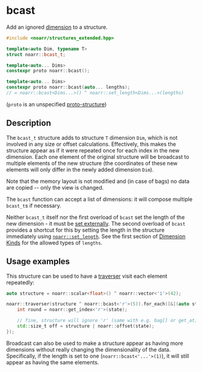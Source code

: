 # bcast

Add an ignored [dimension](../Glossary.md#dimension) to a structure.

```hpp
#include <noarr/structures_extended.hpp>

template<auto Dim, typename T>
struct noarr::bcast_t;

template<auto... Dims>
constexpr proto noarr::bcast();

template<auto... Dims>
constexpr proto noarr::bcast(auto... lengths);
// = noarr::bcast<Dims...>() ^ noarr::set_length<Dims...>(lengths)
```

(`proto` is an unspecified [proto-structure](../Glossary.md#proto-structure))


## Description

The `bcast_t` structure adds to structure `T` dimension `Dim`, which is not involved in any size or offset calculations.
Effectively, this makes the structure appear as if it were repeated once for each index in the new dimension.
Each one element of the original structure will be broadcast to multiple elements of the new structure
(the coordinates of these new elements will only differ in the newly added dimension `Dim`).

Note that the memory layout is not modified and (in case of bags) no data are copied -- only the view is changed.

The `bcast` function can accept a list of dimensions: it will compose multiple `bcast_t`s if necessary.

Neither `bcast_t` itself nor the first overload of `bcast` set the length of the new dimension - it must be [set externally](../BasicUsage.md#lengths).
The second overload of `bcast` provides a shortcut for this by setting the length in the structure immediately using [`noarr::set_length`](set_length.md).
See the first section of [Dimension Kinds](../DimensionKinds.md) for the allowed types of `lengths`.


## Usage examples

This structure can be used to have a [traverser](../Traverser.md) visit each element repeatedly:

```cpp
auto structure = noarr::scalar<float>() ^ noarr::vector<'i'>(42);

noarr::traverser(structure ^ noarr::bcast<'r'>(5)).for_each([&](auto state) {
	int round = noarr::get_index<'r'>(state);

	// fine, structure will ignore 'r' (same with e.g. bag[] or get_at)
	std::size_t off = structure | noarr::offset(state);
});
```

Broadcast can also be used to make a structure appear as having more dimensions without really changing the dimensionality of the data.
Specifically, if the length is set to one (`noarr::bcast<'...'>(1)`), it will still appear as having the same elements.
